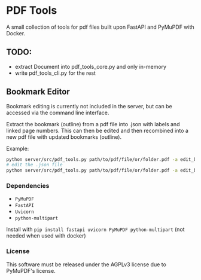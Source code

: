 # PDF Tools

A small collection of tools for pdf files built upon FastAPI and PyMuPDF with Docker.

## TODO:

- extract Document into pdf_tools_core.py and only in-memory
- write pdf_tools_cli.py for the rest

## Bookmark Editor

Bookmark editing is currently not included in the server, but can be accessed via the command line interface.

Extract the bookmark (outline) from a pdf file into .json with labels and linked page numbers.
This can then be edited and then recombined into a new pdf file with updated bookmarks (outline).

Example:

```bash
python server/src/pdf_tools.py path/to/pdf/file/or/folder.pdf -a edit_bookmarks
# edit the .json file
python server/src/pdf_tools.py path/to/pdf/file/or/folder.pdf -a edit_bookmarks save
```

### Dependencies

- `PyMuPDF`
- `FastAPI`
- `Uvicorn`
- `python-multipart`

Install with `pip install fastapi uvicorn PyMuPDF python-multipart` (not needed when used with docker)

### License

This software must be released under the AGPLv3 license due to PyMuPDF's license.
